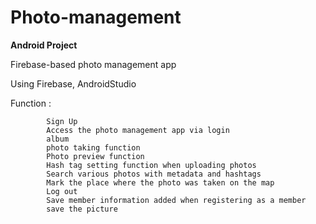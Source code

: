 # Photo-management

**Android Project**

Firebase-based photo management app

Using Firebase, AndroidStudio

Function :

            Sign Up
            Access the photo management app via login
            album
            photo taking function
            Photo preview function
            Hash tag setting function when uploading photos
            Search various photos with metadata and hashtags
            Mark the place where the photo was taken on the map
            Log out
            Save member information added when registering as a member
            save the picture

